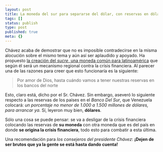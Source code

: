 ```yaml
---
layout: post
title: La moneda del sur para separarse del dólar, con reservas en dólares
tags: []
status: publish
type: post
published: true
meta: {}
---
```

Chávez acaba de demostrar que no es imposible contradecirse en la misma alocución sobre el mismo tema y aún así ser aplaudido y apoyado. Ha propuesto <a href="http://www.noticias24.com/actualidad/noticia/19337/chavez-propone-crear-una-moneda-unica-contra-la-crisis-el-sucre/">la creación del <em>sucre</em>, una moneda común para latinoamérica</a> que según él será un mecanismo regional contra la crísis financiera. Al parecer una de las razones para creer que esto funcionaría es la siguiente:

<blockquote>Por amor de Dios, hasta cuándo vamos a tener nuestras reservas en los bancos del norte</blockquote>

Esto, claro está, dicho por el Sr. Chávez. Sin embargo, aseveró lo siguiente respecto a las reservas de los países en el <em>Banco Del Sur</em>, que Venezuela colocará: <em>un porcentaje no menor de 1.000 a 1.500 millones de dólares, para arrancar ya</em>. Sí, leyeron muy bien, <strong>dólares</strong>.

Sólo una cosa se puede pensar: se va a desligar de la crísis financiera colocando las reservas de <strong>su moneda</strong> con otra moneda que es del país en donde <strong>se origina la crísis financiera</strong>, todo esto para combatir a esta última.

Una recomendación para <em>los consejeros del presidente Chávez</em>: <strong>¡Dejen de ser brutos que ya la gente se está hasta dando cuenta!</strong>

